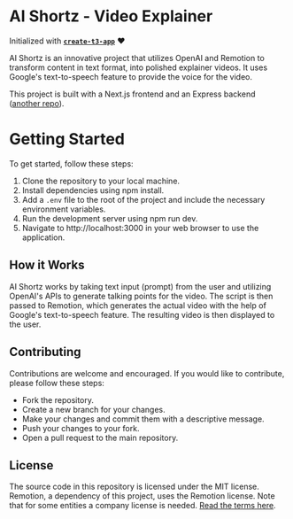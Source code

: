 # AI Shortz - Video Explainer

Initialized with [**`create-t3-app`**](https://create.t3.gg/) ❤️

AI Shortz is an innovative project that utilizes OpenAI and Remotion to transform content in text format, into polished explainer videos. It uses Google's text-to-speech feature to provide the voice for the video.

This project is built with a Next.js frontend and an Express backend ([another repo](https://github.com/thecmdrunner/ai-shortz-backend)).

# Getting Started

To get started, follow these steps:

1. Clone the repository to your local machine.
2. Install dependencies using npm install.
3. Add a `.env` file to the root of the project and include the necessary environment variables.
4. Run the development server using npm run dev.
5. Navigate to http://localhost:3000 in your web browser to use the application.

## How it Works

AI Shortz works by taking text input (prompt) from the user and utilizing OpenAI's APIs to generate talking points for the video. The script is then passed to Remotion, which generates the actual video with the help of Google's text-to-speech feature. The resulting video is then displayed to the user.

## Contributing

Contributions are welcome and encouraged. If you would like to contribute, please follow these steps:

- Fork the repository.
- Create a new branch for your changes.
- Make your changes and commit them with a descriptive message.
- Push your changes to your fork.
- Open a pull request to the main repository.

## License

The source code in this repository is licensed under the MIT license.
Remotion, a dependency of this project, uses the Remotion license. Note that for some entities a company license is needed. [Read the terms here](https://remotion.dev/license).
